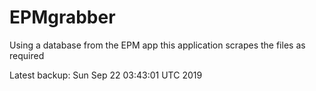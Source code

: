 # EPMgrabber
Using a database from the EPM app this application scrapes the files as required


Latest backup: Sun Sep 22 03:43:01 UTC 2019
